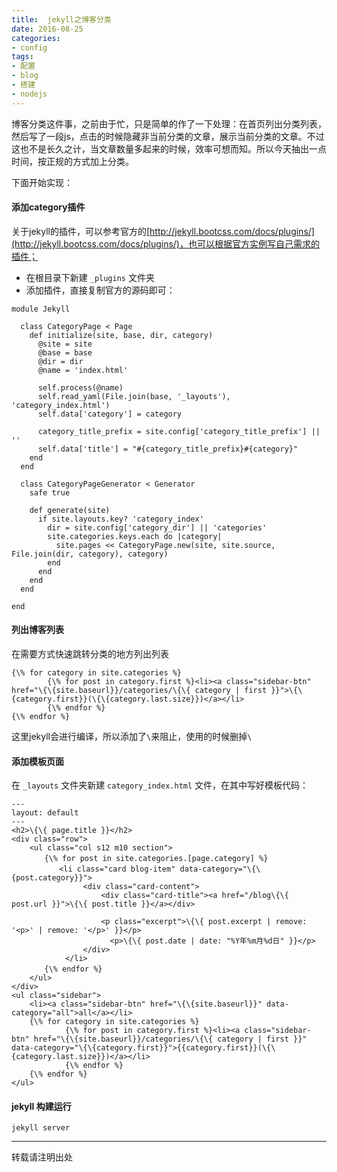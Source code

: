 ```yaml
---
title:  jekyll之博客分类
date: 2016-08-25
categories: 
- config
tags: 
- 配置 
- blog 
- 搭建 
- nodejs
---
```


博客分类这件事，之前由于忙，只是简单的作了一下处理：在首页列出分类列表，然后写了一段js，点击的时候隐藏非当前分类的文章，展示当前分类的文章。不过这也不是长久之计，当文章数量多起来的时候，效率可想而知。所以今天抽出一点时间，按正规的方式加上分类。  
<!--more-->
下面开始实现：  

#### 添加category插件  

关于jekyll的插件，可以参考官方的[http://jekyll.bootcss.com/docs/plugins/](http://jekyll.bootcss.com/docs/plugins/)，也可以根据官方实例写自己需求的插件；  
- 在根目录下新建 `_plugins` 文件夹
- 添加插件，直接复制官方的源码即可：  

```
module Jekyll

  class CategoryPage < Page
    def initialize(site, base, dir, category)
      @site = site
      @base = base
      @dir = dir
      @name = 'index.html'

      self.process(@name)
      self.read_yaml(File.join(base, '_layouts'), 'category_index.html')
      self.data['category'] = category

      category_title_prefix = site.config['category_title_prefix'] || ''
      self.data['title'] = "#{category_title_prefix}#{category}"
    end
  end

  class CategoryPageGenerator < Generator
    safe true

    def generate(site)
      if site.layouts.key? 'category_index'
        dir = site.config['category_dir'] || 'categories'
        site.categories.keys.each do |category|
          site.pages << CategoryPage.new(site, site.source, File.join(dir, category), category)
        end
      end
    end
  end

end
```

#### 列出博客列表  

在需要方式快速跳转分类的地方列出列表  

```
{\% for category in site.categories %}
        {\% for post in category.first %}<li><a class="sidebar-btn" href="\{\{site.baseurl}}/categories/\{\{ category | first }}">\{\{category.first}}(\{\{category.last.size}})</a></li>
        {\% endfor %}
{\% endfor %}
```

这里jekyll会进行编译，所以添加了`\`来阻止，使用的时候删掉`\`

#### 添加模板页面  

在 `_layouts` 文件夹新建 `category_index.html` 文件，在其中写好模板代码：

```
---
layout: default
---
<h2>\{\{ page.title }}</h2>
<div class="row">
	<ul class="col s12 m10 section">
	　　{\% for post in site.categories.[page.category] %}
	　　　　<li class="card blog-item" data-category="\{\{post.category}}">
				<div class="card-content">
					<div class="card-title"><a href="/blog\{\{ post.url }}">\{\{ post.title }}</a></div>

				  	<p class="excerpt">\{\{ post.excerpt | remove: '<p>' | remove: '</p>' }}</p>
					  <p>\{\{ post.date | date: "%Y年%m月%d日" }}</p>
				</div>
			</li>
	　　{\% endfor %}
	</ul>
</div>
<ul class="sidebar">
	<li><a class="sidebar-btn" href="\{\{site.baseurl}}" data-category="all">all</a></li>
	{\% for category in site.categories %}
	        {\% for post in category.first %}<li><a class="sidebar-btn" href="\{\{site.baseurl}}/categories/\{\{ category | first }}" data-category="\{\{category.first}}">{{category.first}}(\{\{category.last.size}})</a></li>
	        {\% endfor %}
	{\% endfor %}
</ul>
```

#### jekyll 构建运行 

```
jekyll server
```



---  

转载请注明出处   
